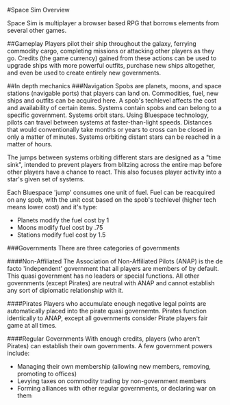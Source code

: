 #Space Sim Overview

Space Sim is multiplayer a browser based RPG that borrows elements from several other games. 

##Gameplay 
Players pilot their ship throughout the galaxy, ferrying commodity cargo, completing missions or attacking other players as they go. Credits (the game currency) gained from these actions can be used to upgrade ships with more powerful outfits, purchase new ships altogether, and even be used to create entirely new governments.

##In depth mechanics
###Navigation 
Spobs are planets, moons, and space stations (navigable ports) that players can land on. Commodities, fuel, new ships and outfits can be acquired here. A spob's techlevel affects the cost and availability of certain items. Systems contain spobs and can belong to a specific government. Systems orbit stars. Using Bluespace technology, pilots can travel between systems at faster-than-light speeds. Distances that would conventionally take months or years to cross can be closed in only a matter of minutes. Systems orbiting distant stars can be reached in a matter of hours. 

The jumps between systems orbiting different stars are designed as a "time sink", intended to prevent players from blitzing across the entire map before other players have a chance to react. This also focuses player activity into a star's given set of systems. 

Each Bluespace 'jump' consumes one unit of fuel. Fuel can be reacquired on any spob, with the unit cost based on the spob's techlevel (higher tech means lower cost) and it's type: 

* Planets modify the fuel cost by 1
* Moons modify fuel cost by .75
* Stations modify fuel cost by 1.5

###Governments 
There are three categories of governments

####Non-Affiliated
The Association of Non-Affiliated Pilots (ANAP) is the de facto 'independent' government that all players are members of by default. This quasi government has no leaders or special functions. All other governments (except Pirates) are neutral with ANAP and cannot establish any sort of diplomatic relationship with it.

####Pirates
Players who accumulate enough negative legal points are automatically placed into the pirate quasi governemtn. Pirates function identically to ANAP, except all governments consider Pirate players fair game at all times.

####Regular Governments
With enough credits, players (who aren't Pirates) can establish their own governments. A few government powers include: 

* Managing their own membership (allowing new members, removing, promoting to offices)
* Levying taxes on commodity trading by non-government members
* Forming alliances with other regular governments, or declaring war on them





